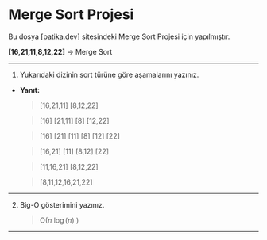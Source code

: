 # Merge Sort Projesi

Bu dosya [patika.dev] sitesindeki Merge Sort Projesi için yapılmıştır.

**[16,21,11,8,12,22]** -> Merge Sort
***
1. Yukarıdaki dizinin sort türüne göre aşamalarını yazınız.

- **Yanıt:**
  
  >[16,21,11] [8,12,22]
  
  >[16] [21,11] [8] [12,22]
  
  >[16] [21] [11] [8] [12] [22]
  
  >[16,21] [11] [8,12] [22]
  
  >[11,16,21] [8,12,22]
  
  >[8,11,12,16,21,22]

***
2. Big-O gösterimini yazınız.
   > O(*n* $\log(n)$ )

***
